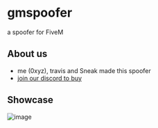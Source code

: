 # gmspoofer
a spoofer for FiveM

## About us
- me (0xyz), travis and Sneak made this spoofer
- [join our discord to buy](https://discord.gg/PgDKUXBYCY)

## Showcase
![image](https://github.com/user-attachments/assets/873e5313-2791-46bc-8a46-e77c32092fc4)
